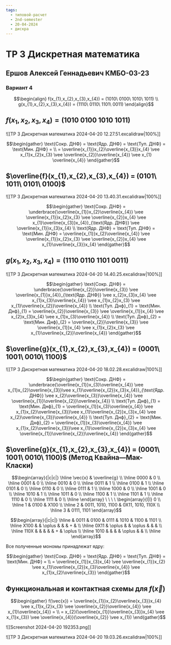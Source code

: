 ```yaml
---
tags:
  - типовой-расчет
  - 2nd-semester
  - 20-04-2024
  - дискра
---
```

# ТР 3 Дискретная математика

## Ершов Алексей Геннадьевич КМБО-03-23

### Вариант 4

$$\begin{align}
f(x_{1},x_{2},x_{3},x_{4}) = (1010\ 0100\ 1010\ 1011) \\
g(x_{1},x_{2},x_{3},x_{4}) = (1110\ 0110\ 1101\ 0011)
\end{align}$$

## $f(x_{1},x_{2},x_{3},x_{4}) = (1010\ 0100\ 1010\ 1011)$

![[ТР 3 Дискретная математика 2024-04-20 12.27.51.excalidraw|100%]]

$$\begin{gather}
\text{Сокр. ДНФ} = \text{Ядр. ДНФ} = \text{Туп. ДНФ} = \text{Мин. ДНФ} = \\
= \overline{x_{1}}x_{2}\overline{x_{3}}x_{4} \vee x_{1}x_{2}x_{3} \vee \overline{x_{2}}\overline{x_{4}} \vee x_{1} \overline{x_{4}}
\end{gather}$$

## $\overline{f}(x_{1},x_{2},x_{3},x_{4}) = (0101\ 1011\ 0101\ 0100)$

![[ТР 3 Дискретная математика 2024-04-20 13.40.31.excalidraw|100%]]

$$\begin{gather}
\text{Сокр. ДНФ} = \underbrace{\overline{x_{1}}x_{2}\overline{x_{4}} \vee \overline{x_{1}}x_{2}x_{3} \vee \overline{x_{2}}x_{4} \vee x_{1}\overline{x_{3}}x_{4}}_{\text{Ядр. ДНФ}} \vee \overline{x_{1}}x_{3}x_{4} \\
\text{Ядр. ДНФ} = \text{Туп. ДНФ} = \text{Мин. ДНФ} = \overline{x_{1}}x_{2}\overline{x_{4}} \vee \overline{x_{1}}x_{2}x_{3} \vee \overline{x_{2}}x_{4} \vee x_{1}\overline{x_{3}}x_{4}
\end{gather}$$

## $g(x_{1},x_{2},x_{3},x_{4}) = (1110\ 0110\ 1101\ 0011)$

![[ТР 3 Дискретная математика 2024-04-20 14.40.25.excalidraw|100%]]

$$\begin{gather}
\text{Сокр. ДНФ} = \underbrace{\overline{x_{2}}\overline{x_{3}} \vee \overline{x_{1}}x_{4}}_{\text{Ядр. ДНФ}} \vee x_{2}x_{3}x_{4} \vee x_{1}x_{3}\overline{x_{4}} \vee x_{1}x_{2}x_{3} \vee x_{1}\overline{x_{2}}\overline{x_{4}} \\
\text{Туп. Днф}_{1} = \text{Мин. Днф}_{1} = \overline{x_{2}}\overline{x_{3}} \vee \overline{x_{1}}x_{4} \vee x_{2}x_{3}x_{4} \vee x_{1}x_{3}\overline{x_{4}} \\
\text{Туп. Днф}_{2} = \text{Мин. Днф}_{2} = \overline{x_{2}}\overline{x_{3}} \vee \overline{x_{1}}x_{4} \vee x_{1}x_{2}x_{3} \vee x_{1}\overline{x_{2}}\overline{x_{4}}
\end{gather}$$

## $\overline{g}(x_{1},x_{2},x_{3},x_{4}) = (0001\ 1001\ 0010\ 1100)$

![[ТР 3 Дискретная математика 2024-04-20 18.02.28.excalidraw|100%]]

$$\begin{gather}
\text{Сокр. ДНФ} = \underbrace{\overline{x_{1}}x_{3}\overline{x_{4}} \vee x_{1}x_{2}\overline{x_{3}}\vee x_{1}\overline{x_{2}}x_{3}x_{4}}_{\text{Ядр. ДНФ}} \vee x_{2}\overline{x_{3}}\overline{x_{4}} \vee \overline{x_{1}}\overline{x_{2}}\overline{x_{4}} \\
\text{Туп. Днф}_{1} = \text{Мин. Днф}_{1} = \overline{x_{1}}x_{3}\overline{x_{4}} \vee x_{1}x_{2}\overline{x_{3}}\vee x_{1}\overline{x_{2}}x_{3}x_{4} \vee x_{2}\overline{x_{3}}\overline{x_{4}} \\
\text{Туп. Днф}_{2} = \text{Мин. Днф}_{2} = \overline{x_{1}}x_{3}\overline{x_{4}} \vee x_{1}x_{2}\overline{x_{3}}\vee x_{1}\overline{x_{2}}x_{3}x_{4} \vee \overline{x_{1}}\overline{x_{2}}\overline{x_{4}}
\end{gather}$$

## $\overline{g}(x_{1},x_{2},x_{3},x_{4}) = (0001\ 1001\ 0010\ 1100)$ (Метод Квайна—Мак-Класки)

$$\begin{array}{|c|c|}
\hline \vec{x} & \overline{g} \\
\hline 0000 & 0 \\
\hline 0001 & 0 \\
\hline 0010 & 0 \\
\hline 0011 & 1 \\
\hline 0100 & 1 \\
\hline 0101 & 0 \\
\hline 0110 & 0 \\
\hline 0111 & 1 \\
\hline 1000 & 0 \\
\hline 1001 & 0 \\
\hline 1010 & 1 \\
\hline 1011 & 0 \\
\hline 1100 & 1 \\
\hline 1101 & 1 \\
\hline 1110 & 0 \\
\hline 1111 & 0 \\
\hline
\end{array} \ \ \ \ 
\begin{array}{l|l}
0 \\
\hline 1 & 0100 & X100 \\
\hline 2 & 0011, 1010, 1100 & 0X11, 1010, 110X \\
\hline 3 & 0111, 1101
\end{array}$$

$$\begin{array}{|c|c|}
\hline & 0011 & 0100 & 0111 & 1010 & 1100 & 1101 \\
\hline X100 &  & \oplus &  &  & + & \\
\hline 0X11 & \oplus &  & \oplus &  &  & \\
\hline 110X &  &  &  &  & + & \oplus \\
\hline 1010 &  &  &  & \oplus &  & \\
\hline
\end{array}$$

Все полученные мономы принадлежат ядру:

$$\begin{gather}
\text{Сокр. ДНФ} = \text{Ядр. ДНФ} = \text{Туп. ДНФ} = \text{Мин. ДНФ} = \\
= \overline{x_{1}}x_{3}x_{4} \vee \overline{x_{1}}x_{2} \vee  x_{1}\overline{x_{2}}x_{3}\overline{x_{4}} \vee x_{1}x_{2}\overline{x_{3}}
\end{gather}$$

##  Функциональная и контактная схемы для $f(\vec{x})$

$$\begin{gather}
f(\vec{x}) = \overline{x_{1}}x_{2}\overline{x_{3}}x_{4} \vee x_{1}x_{2}x_{3} \vee \overline{x_{2}}\overline{x_{4}} \vee x_{1}\overline{x_{4}} = \\
= x_{2}(\overline{x_{1}}\overline{x_{3}}x_{4} \vee  x_{1}x_{3}) \vee \overline{x_{4}}(\overline{x_{2}} \vee x_{1})
\end{gather}$$

![[Screenshot 2024-04-20 192353.png]]

![[ТР 3 Дискретная математика 2024-04-20 19.03.26.excalidraw|100%]]
